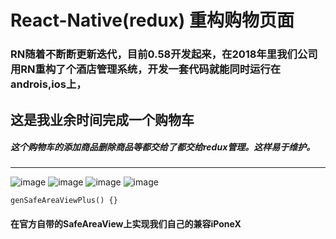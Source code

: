 # React-Native(redux) 重构购物页面

### RN随着不断断更新迭代，目前0.58开发起来，在2018年里我们公司用RN重构了个酒店管理系统，开发一套代码就能同时运行在androis,ios上，

## 这是我业余时间完成一个购物车

##### 这个购物车的添加商品删除商品等都交给了都交给redux管理。这样易于维护。
- - - -
![image](https://github.com/422720735/sell/blob/master/img-folder/ipone6_detail.png)
![image](https://github.com/422720735/sell/blob/master/img-folder/ipone6_detail.png)
![image](https://github.com/422720735/sell/blob/master/img-folder/iponex_index.png)
![image](https://github.com/422720735/sell/blob/master/img-folder/iponex_detail.png)


`genSafeAreaViewPlus() {}`
    
#### 在官方自带的SafeAreaView上实现我们自己的兼容iPoneX